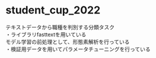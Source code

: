 # student_cup_2022
テキストデータから職種を判別する分類タスク
<br>
・ライブラリfasttextを用いている
<br>
モデル学習の前処理として、形態素解析を行っている
<br>
・検証用データを用いてパラメータチューニングを行っている
